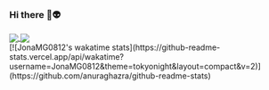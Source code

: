 ### Hi there :vulcan_salute::alien:

<a href="https://github.com/anuraghazra/github-readme-stats">
  <img align="center" src="https://github-readme-stats.vercel.app/api?username=JonaMG0812&count_private=true&show_icons=true&theme=tokyonight" />
</a>
<a href="https://github.com/anuraghazra/github-readme-stats">
  <img align="center" src="https://github-readme-stats.vercel.app/api/top-langs/?username=JonaMG0812&layout=compact&theme=tokyonight&langs_count=10" />
</a> 

<br>
[![JonaMG0812's wakatime stats](https://github-readme-stats.vercel.app/api/wakatime?username=JonaMG0812&theme=tokyonight&layout=compact&v=2)](https://github.com/anuraghazra/github-readme-stats) <br>
